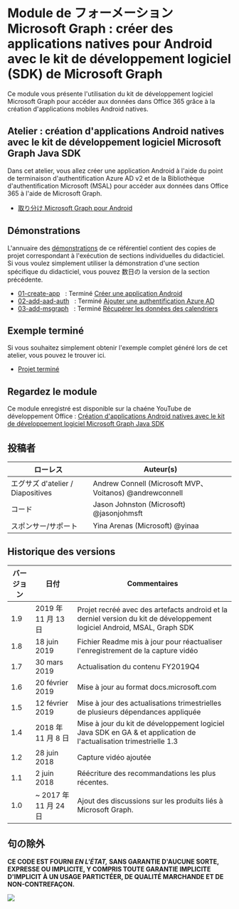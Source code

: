 # <a name="module-de-formation-microsoft-graph-crer-des-applications-natives-pour-android-avec-le-kit-de-dveloppement-logiciel-sdk-de-microsoft-graph"></a>Module de フォーメーション Microsoft Graph : créer des applications natives pour Android avec le kit de développement logiciel (SDK) de Microsoft Graph

Ce module vous présente l'utilisation du kit de développement logiciel Microsoft Graph pour accéder aux données dans Office 365 grâce à la création d'applications mobiles Android natives.

## <a name="atelier-cration-dapplications-android-natives-avec-le-kit-de-dveloppement-logiciel-microsoftgraph-java-sdk"></a>Atelier : création d'applications Android natives avec le kit de développement logiciel Microsoft Graph Java SDK

Dans cet atelier, vous allez créer une application Android à l'aide du point de terminaison d'authentification Azure AD v2 et de la Bibliothèque d'authentification Microsoft (MSAL) pour accéder aux données dans Office 365 à l'aide de Microsoft Graph.

- [取り分け Microsoft Graph pour Android](https://docs.microsoft.com/graph/tutorials/android)

## <a name="dmonstrations"></a>Démonstrations

L'annuaire des [démonstrations](./demos) de ce référentiel contient des copies de projet correspondant à l'exécution de sections individuelles du didacticiel. Si vous voulez simplement utiliser la démonstration d'une section spécifique du didacticiel, vous pouvez 数日の la version de la section précédente.

- [01-create-app](demos/01-create-app)   : Terminé [Créer une application Android](https://docs.microsoft.com/graph/tutorials/android?tutorial-step=1)
- [02-add-aad-auth](demos/02-add-aad-auth)   : Terminé [Ajouter une authentification Azure AD](https://docs.microsoft.com/graph/tutorials/android?tutorial-step=3)
- [03-add-msgraph](demos/03-add-msgraph)   : Terminé [Récupérer les données des calendriers](https://docs.microsoft.com/graph/tutorials/android?tutorial-step=4)

## <a name="exemple-termin"></a>Exemple terminé

Si vous souhaitez simplement obtenir l'exemple complet généré lors de cet atelier, vous pouvez le trouver ici.

- [Projet terminé](demos/03-add-msgraph)

## <a name="regardez-le-module"></a>Regardez le module

Ce module enregistré est disponible sur la chaéne YouTube de développement Office : [Création d'applications Android natives avec le kit de développement logiciel Microsoft Graph Java SDK](https://youtu.be/BLmOmv4FSsQ)

## <a name="contributeurs"></a>投稿者

| ローレス | Auteur(s) |
| -------------------- | ------------------------------------------------------- |
| エグサズ d'atelier / Diapositives | Andrew Connell (Microsoft MVP、Voitanos) @andrewconnell |
| コード | Jason Johnston (Microsoft) @jasonjohmsft |
| スポンサー/サポート | Yina Arenas (Microsoft) @yinaa |

## <a name="historique-des-versions"></a>Historique des versions

| バージョン | 日付 | Commentaires |
| ------- | ------------------ | -------------------------------------------------------------------------- |
| 1.9 | 2019 年 11 月 13 日 | Projet recréé avec des artefacts android et la derniel version du kit de développement logiciel Android, MSAL, Graph SDK |
| 1.8 | 18 juin 2019 | Fichier Readme mis à jour pour réactualiser l'enregistrement de la capture vidéo |
| 1.7 | 30 mars 2019 | Actualisation du contenu FY2019Q4 |
| 1.6 | 20 février 2019 | Mise à jour au format docs.microsoft.com |
| 1.5 | 12 février 2019 | Mise à jour des actualisations trimestrielles de plusieurs dépendances appliquée |
| 1.4 | 2018 年 11 月 8 日 | Mise à jour du kit de développement logiciel Java SDK en GA & et application de l'actualisation trimestrielle 1.3 | 2018 年 9 月 12 日 | Remplacement du kit de développement logiciel Graph Android avec Graph Kit de développement logiciel Java & application de l'actualisation trimestrielle |
| 1.2 | 28 juin 2018 | Capture vidéo ajoutée |
| 1.1 | 2 juin 2018 | Réécriture des recommandations les plus récentes. |
| 1.0 | ~ 2017 年 11 月 24 日 | Ajout des discussions sur les produits liés à Microsoft Graph. |

## <a name="clause-dexclusion"></a>句の除外

**CE CODE EST FOURNI _EN L'ÉTAT,_ SANS GARANTIE D'AUCUNE SORTE, EXPRESSE OU IMPLICITE, Y COMPRIS TOUTE GARANTIE IMPLICITE D'IMPLICIT À UN USAGE PARTICTÉER, DE QUALITÉ MARCHANDE ET DE NON-CONTREFAÇON.**

<!-- markdownlint-disable MD033 -->
<img src="https://telemetry.sharepointpnp.com/msgraph-training-android" />
